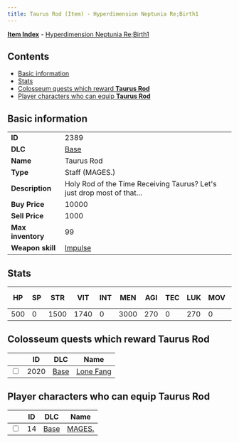 ```yaml
---
title: Taurus Rod (Item) - Hyperdimension Neptunia Re;Birth1
---
```


[**Item Index**](/neptunia/rb1/item/index.html) - [Hyperdimension Neptunia Re;Birth1](/neptunia/rb1)

## Contents

- [Basic information](#basic-information)
- [Stats](#stats)
- [Colosseum quests which reward **Taurus Rod**](#colosseum-quests-which-reward-taurus-rod)
- [Player characters who can equip **Taurus Rod**](#player-characters-who-can-equip-taurus-rod)
## Basic information

|   |   |
| -- | -- |
| **ID** | 2389 |
| **DLC** | [Base](/neptunia/rb1/dlc/1-base.html) |
| **Name** | Taurus Rod |
| **Type** | Staff (MAGES.) |
| **Description** | Holy Rod of the Time Receiving Taurus? Let's just drop most of that... |
| **Buy Price** | 10000 |
| **Sell Price** | 1000 |
| **Max inventory** | 99 |
| **Weapon skill** | [Impulse](/neptunia/rb1/skill/1-2802-impulse.html) |


## Stats

| HP | SP | STR | VIT | INT | MEN | AGI | TEC | LUK | MOV | Fire res. | Ice res. | Wind res. | Lightning res. |
| -- | -- | --- | --- | --- | --- | --- | --- | --- | --- | --------- | -------- | --------- | -------------- |
| 500 | 0 | 1500 | 1740 | 0 | 3000 | 270 | 0 | 270 | 0 | 0 | 0 | 0 | 0 |


## Colosseum quests which reward **Taurus Rod**

|    | ID | DLC | Name |
| -- | -- | --- | ---- |
| <input type="checkbox" id="rb1-colosseum-1-2020" class="trackbox" /> | 2020 | [Base](/neptunia/rb1/dlc/1-base.html) | [Lone Fang](/neptunia/rb1/colosseum/1-2020-lone-fang.html) |


## Player characters who can equip **Taurus Rod**

|    | ID | DLC | Name |
| -- | -- | --- | ---- |
| <input type="checkbox" id="rb1-player-1-14" class="trackbox" /> | 14 | [Base](/neptunia/rb1/dlc/1-base.html) | [MAGES.](/neptunia/rb1/player/1-14-mages.html) |
